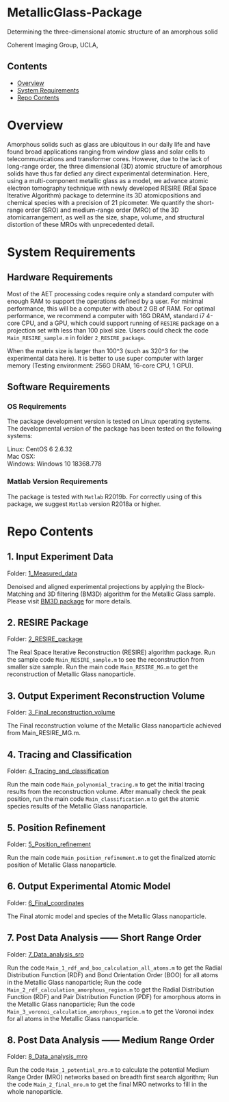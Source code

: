 # MetallicGlass-Package

Determining the three-dimensional atomic structure of an amorphous solid

Coherent Imaging Group, UCLA, 

## Contents

- [Overview](#overview)
- [System Requirements](#system-requirements)
- [Repo Contents](#repo-contents)

# Overview

Amorphous solids such as glass are ubiquitous in our daily life and have found broad applications ranging from window glass and solar cells to telecommunications and transformer cores. However, due to the lack of long-range order, the three dimensional (3D) atomic structure of amorphous solids have thus far defied any direct experimental determination. Here, using a multi-component metallic glass
as a model, we advance atomic electron tomography technique with newly developed RESIRE (REal Space Iterative Algorithm) package to determine its 3D atomicpositions and chemical species with a precision of 21 picometer. We quantify the short-range order (SRO) and medium-range order (MRO) of the 3D atomicarrangement, as well as the size, shape,
volume, and structural distortion of these MROs with unprecedented detail.

# System Requirements

## Hardware Requirements

Most of the AET processing codes require only a standard computer with enough RAM to support the operations defined by a user. For minimal performance, this will be a computer with about 2 GB of RAM. For optimal performance, we recommend a computer with 16G DRAM, standard i7 4-core CPU, and a GPU, which could support running of `RESIRE` package on a projection set with less than 100 pixel size.
Users could check the code `Main_RESIRE_sample.m` in folder `2_RESIRE_package`.

When the matrix size is larger than 100^3 (such as 320^3 for the experimental data here). It is better to use super computer with larger memory (Testing environment: 256G DRAM, 16-core CPU, 1 GPU).

## Software Requirements

### OS Requirements

The package development version is tested on Linux operating systems. The developmental version of the package has been tested on the following systems:

Linux: CentOS 6 2.6.32   
Mac OSX:   
Windows: Windows 10 18368.778   

### Matlab Version Requirements

The package is tested with `Matlab` R2019b. For correctly using of this package, we suggest `Matlab` version R2018a or higher.

# Repo Contents

## 1. Input Experiment Data

Folder: [1_Measured_data](./1_Measured_data)

Denoised and aligned experimental projections by applying the Block-Matching and 3D filtering (BM3D) algorithm for the Metallic Glass sample. Please visit [BM3D package](http://www.cs.tut.fi/~foi/GCF-BM3D/) for more details.

## 2. RESIRE Package

Folder: [2_RESIRE_package](./2_RESIRE_package)

The Real Space Iterative Reconstruction (RESIRE) algorithm package. Run the sample code `Main_RESIRE_sample.m` to see the reconstruction from smaller size sample. Run the main code `Main_RESIRE_MG.m` to get the reconstruction of Metallic Glass nanoparticle.

## 3. Output Experiment Reconstruction Volume

Folder: [3_Final_reconstruction_volume](./3_Final_reconstruction_volume)

The Final reconstruction volume of the Metallic Glass nanoparticle achieved from Main_RESIRE_MG.m.

## 4. Tracing and Classification

Folder: [4_Tracing_and_classification](./4_Tracing_and_classification)

Run the main code `Main_polynomial_tracing.m` to get the initial tracing results from the reconstruction volume. After manually check the peak position, run the main code `Main_classification.m` to get the atomic species results of the Metallic Glass nanoparticle.

## 5. Position Refinement

Folder: [5_Position_refinement](./5_Position_refinement)

Run the main code `Main_position_refinement.m` to get the finalized atomic position of Metallic Glass nanoparticle.

## 6. Output Experimental Atomic Model

Folder: [6_Final_coordinates](./6_Final_coordinates)

The Final atomic model and species of the Metallic Glass nanoparticle.

## 7. Post Data Analysis —— Short Range Order

Folder: [7_Data_analysis_sro](./7_Data_analysis_sro)

Run the code `Main_1_rdf_and_boo_calculation_all_atoms.m` to get the Radial Distribution Function (RDF) and Bond Orientation Order (BOO) for all atoms in the Metallic Glass nanoparticle; Run the code `Main_2_rdf_calculation_amorphous_region.m` to get the Radial Distribution Function (RDF) and Pair Distribution Function (PDF) for amorphous atoms in the Metallic Glass nanoparticle; Run the code `Main_3_voronoi_calculation_amorphous_region.m` to get the Voronoi index for all atoms in the Metallic Glass nanoparticle.

## 8. Post Data Analysis —— Medium Range Order

Folder: [8_Data_analysis_mro](./8_Data_analysis_mro)

Run the code `Main_1_potential_mro.m` to calculate the potential Medium Range Order (MRO) networks based on breadth first search algorithm; Run the code `Main_2_final_mro.m` to get the final MRO networks to fill in the whole nanoparticle.
